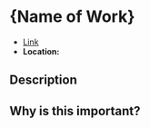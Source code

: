 # {Name of Work}

* [Link](www.duckduckgo.com)
* **Location:** 

## Description

## Why is this important?

